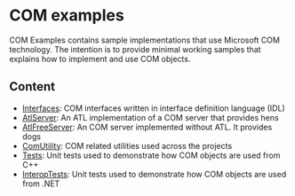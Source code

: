 # COM examples

COM Examples contains sample implementations that use Microsoft COM technology. The intention is to provide minimal working samples that explains how to implement and use COM objects.

## Content

* [Interfaces](Interfaces/): COM interfaces written in interface definition language (IDL)
* [AtlServer](AtlServer/): An ATL implementation of a COM server that provides hens
* [AtlFreeServer](AtlFreeServer/): An COM server implemented without ATL. It provides dogs
* [ComUtility](ComUtility/): COM related utilities used across the projects
* [Tests](Tests/): Unit tests used to demonstrate how COM objects are used from C++
* [InteropTests](InteropTests/): Unit tests used to demonstrate how COM objects are used from .NET


